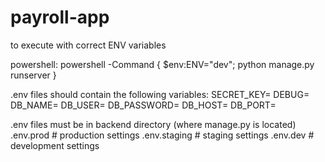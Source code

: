 # payroll-app
 
to execute with correct ENV variables

powershell:
    powershell -Command { $env:ENV="dev"; python manage.py runserver }

.env files should contain the following variables:
    SECRET_KEY=
    DEBUG=
    DB_NAME=
    DB_USER=
    DB_PASSWORD=
    DB_HOST=
    DB_PORT=

.env files must be in backend directory (where manage.py is located)
    .env.prod # production settings
    .env.staging # staging settings
    .env.dev # development settings
